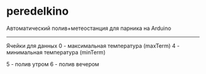 # peredelkino
Автоматический полив+метеостанция для парника на Arduino

--------------------------------------------------
 Ячейки для данных
0 - максимальная температура (maxTerm)
4 - минимальная температура (minTerm)

5 - полив утром
6 - полив вечером
